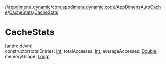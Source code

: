 //[appdimens_dynamic](../../../../README.md)/[com.appdimens.dynamic.code](../../README.md)/[AppDimensAutoCache](../README.md)/[CacheStats](README.md)/[CacheStats](-cache-stats.md)

# CacheStats

[androidJvm]\
constructor(totalEntries: [Int](https://kotlinlang.org/api/core/kotlin-stdlib/kotlin/-int/index.html), totalAccesses: [Int](https://kotlinlang.org/api/core/kotlin-stdlib/kotlin/-int/index.html), averageAccesses: [Double](https://kotlinlang.org/api/core/kotlin-stdlib/kotlin/-double/index.html), memoryUsage: [Long](https://kotlinlang.org/api/core/kotlin-stdlib/kotlin/-long/index.html))